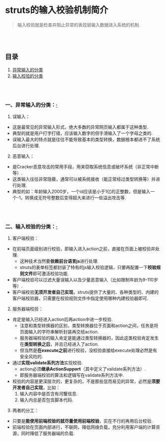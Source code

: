 # struts的输入校验机制简介
> 输入校验就是检查并阻止异常的表现层输入数据进入系统的机制.

<br><br>

## 目录
1. [异常输入的分类](#一异常输入的分类)
2. [输入校验的分类](#二输入校验的分类)

<br><br>

### 一、异常输入的分类：[·](#目录)
1. 误输入：
  - 这是最常见的异常输入形式，绝大多数的异常网页输入都属于这种类型.
  - 典型的就是用户打字打错，应该输入数字的但手滑输入了一个字母之类的.
  - 误输入最大的特点就是往往不能导致基本的类型转换，数据根本都进不了系统后台进行处理.
2. 恶意输入：
  - 是Cracker恶意攻击的常用手段，用来窃取系统信息或破坏系统（非正常中断等）.
  - 这类输入往往非常隐蔽，通常可以被系统接收（能正常经过类型转换等）并进行处理.
  - 典型的如：年龄输入2000岁，一个id应该是小于1亿的正整数，但是输入一个-1，转换成无符号整数后变得超大来进行一些溢出攻击等.

<br><br>

### 二、输入校验的分类：[·](#目录)
1. 客户端校验：
  - 在前端页面级别进行校验，即输入进入action之前，直接在页面上被校验并处理.
    - 这种技术当然要**依赖前台语言js**进行处理.
    - struts的表单标签都封装了特有的js输入校验逻辑，只要再配置一下**校验规则文件**即可激活校验功能.
  - 客户端校验可以过滤大量误输入以及少量恶意输入（比如限制年龄为9-110岁等）.
  - 客户端校验**无须开发者自己实现**，struts提供了大量的、各种类型的、内建的客户端校验器，只需要在校验规则文件中指定使用哪种内建校验器即可.
2. 服务器端校验：
  - 肯定是输入已经进入action后再action中进一步校验.
    - 注意和类型转换器的区别，类型转换器位于页面和action之间，任务是将页面输入的字符串解析封装再交给action.
    - 服务器端校验的输入肯定是能通过类型转换器的，因此这类校验肯定发生在**类型转换之后**，并且已经进入了action.
    - 但当然是**在execute之前**进行校验，没校验直接给execute处理必然是有安全风险的.
  - 通过**实现validate系列方法**实现校验.
    - action必须**继承ActionSupport**（其中定义了validate系列方法）.
    - 即服务器端校验的算法和逻辑写在validate系列方法中.
  - 校验的内容是更深层次的，更复杂的，不是那些显而易见的异常，必然是**须要开发者自己实现**，比如：
    1. 输入内容中是否含有河蟹信息.
    2. 输入内总是否包含脚本代码.
3. 两者的分工：
  - 只要是**能使用前端校验的就尽量使用前端校验**，实在不行的再用后台校验.
  - 前端校验在页面内部进行，不联网，降低网络负载，充分利用客户端的计算资源，同时降低了服务器端的负载.
